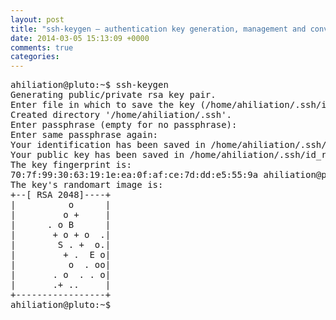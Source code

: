 ```yaml
---
layout: post
title: "ssh-keygen — authentication key generation, management and conversion"
date: 2014-03-05 15:13:09 +0000
comments: true
categories: 
---
```


<pre>
ahiliation@pluto:~$ ssh-keygen 
Generating public/private rsa key pair.
Enter file in which to save the key (/home/ahiliation/.ssh/id_rsa): 
Created directory '/home/ahiliation/.ssh'.
Enter passphrase (empty for no passphrase): 
Enter same passphrase again: 
Your identification has been saved in /home/ahiliation/.ssh/id_rsa.
Your public key has been saved in /home/ahiliation/.ssh/id_rsa.pub.
The key fingerprint is:
70:7f:99:30:63:19:1e:ea:0f:af:ce:7d:dd:e5:55:9a ahiliation@pluto.infoclub.in
The key's randomart image is:
+--[ RSA 2048]----+
|          o      |
|         o +     |
|      . o B      |
|       + o + o  .|
|        S . +  o.|
|         + .  E o|
|          o  . oo|
|       . o  . . o|
|       .+ ..     |
+-----------------+
ahiliation@pluto:~$ 
</pre>
